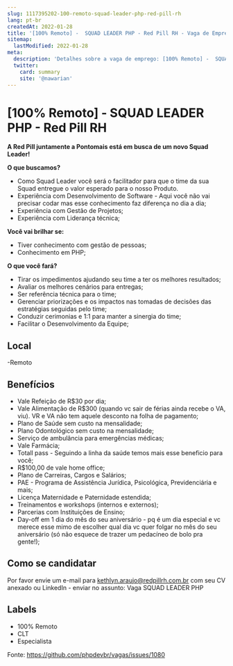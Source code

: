```yaml
---
slug: 1117395202-100-remoto-squad-leader-php-red-pill-rh
lang: pt-br
createdAt: 2022-01-28
title: '[100% Remoto] -  SQUAD LEADER PHP - Red Pill RH - Vaga de Emprego'
sitemap:
  lastModified: 2022-01-28
meta:
  description: 'Detalhes sobre a vaga de emprego: [100% Remoto] -  SQUAD LEADER PHP - Red Pill RH'
  twitter:
    card: summary
    site: '@nawarian'
---
```


# [100% Remoto] -  SQUAD LEADER PHP - Red Pill RH

**A Red Pill juntamente a Pontomais está em busca de um novo Squad Leader!** 

**O que buscamos?**

- Como Squad Leader você será o facilitador para que o time da sua Squad entregue o valor esperado para o nosso Produto.
- Experiência com Desenvolvimento de Software - Aqui você não vai precisar codar mas esse conhecimento faz diferença no dia a dia;
- Experiência com Gestão de Projetos;
- Experiência com Liderança técnica;

**Você vai brilhar se:**

- Tiver conhecimento com gestão de pessoas;
- Conhecimento em PHP;

**O que você fará?**

- Tirar os impedimentos ajudando seu time a ter os melhores resultados;
- Avaliar os melhores cenários para entregas;
- Ser referência técnica para o time;
- Gerenciar priorizações e os impactos nas tomadas de decisões das estratégias seguidas pelo time;
- Conduzir cerimonias e 1:1 para manter a sinergia do time;
- Facilitar o Desenvolvimento da Equipe;

## Local
-Remoto

## Benefícios

- Vale Refeição de R$30 por dia;
- Vale Alimentação de R$300 (quando vc sair de férias ainda recebe o VA, viu).  VR e VA não tem aquele desconto na folha de pagamento;
- Plano de Saúde sem custo na mensalidade;
- Plano Odontológico sem custo na mensalidade;
- Serviço de ambulância para emergências médicas;
- Vale Farmácia;
- Totall pass - Seguindo a linha da saúde temos mais esse beneficio para você;
- R$100,00 de vale home office;
- Plano de Carreiras, Cargos e Salários;
- PAE - Programa de Assistência Jurídica, Psicológica, Previdenciária e mais;
- Licença Maternidade e Paternidade estendida;
- Treinamentos e workshops (internos e externos);
- Parcerias com Instituições de Ensino;
- Day-off em 1 dia do mês do seu aniversário - pq é um dia especial e vc merece esse mimo de escolher qual dia vc quer folgar no mês do seu aniversário (só não esquece de trazer um pedacíneo de bolo pra gente!);


## Como se candidatar

Por favor envie um e-mail para  kethlyn.araujo@redpillrh.com.br com seu CV anexado ou LinkedIn - enviar no assunto: Vaga SQUAD LEADER PHP

## Labels
- 100% Remoto
- CLT
- Especialista


Fonte: https://github.com/phpdevbr/vagas/issues/1080